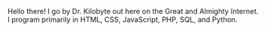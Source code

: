 Hello there! I go by Dr. Kilobyte out here on the Great and Almighty Internet. I program primarily in HTML, CSS, JavaScript, PHP, SQL, and Python.

<!---
DrKilobyte/DrKilobyte is a ✨ special ✨ repository because its `README.md` (this file) appears on your GitHub profile.
You can click the Preview link to take a look at your changes.
--->
